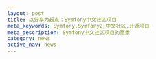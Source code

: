 ```yaml
---
layout: post
title: 以分享为起点：Symfony中文社区项目
meta_keywords: Symfony,Symfony2,中文社区,开源项目
meta_description: Symfony中文社区项目的愿景
category: news
active_nav: news
---
```



